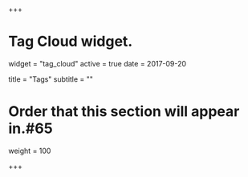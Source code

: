 +++
# Tag Cloud widget.
widget = "tag_cloud"
active = true
date = 2017-09-20

title = "Tags"
subtitle = ""

# Order that this section will appear in.#65
weight = 100 

+++
